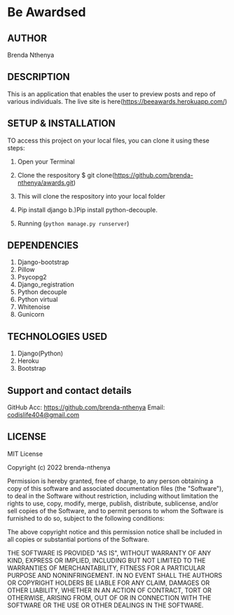 # Be Awardsed


## AUTHOR 
Brenda Nthenya

## DESCRIPTION
This is an application that enables the user to preview posts and repo of various individuals.
The live site is here(https://beeawards.herokuapp.com/)

## SETUP & INSTALLATION 
TO access this project on your local files, you can clone it using these steps:

1. Open your Terminal
2. Clone the respository 
       $ git clone(https://github.com/brenda-nthenya/awards.git)

3. This will clone the respository into your local folder
4. Pip install django
  b.)Pip install python-decouple.
5. Running (`python manage.py runserver`)


           


## DEPENDENCIES
1. Django-bootstrap
2. Pillow
3. Psycopg2
4. Django_registration
5. Python decouple
6. Python virtual
7. Whitenoise
8. Gunicorn


## TECHNOLOGIES USED
1. Django(Python)
2. Heroku
3. Bootstrap 

## Support and contact details

 GitHub Acc: https://github.com/brenda-nthenya
 Email: codislife404@gmail.com

## LICENSE
MIT License

Copyright (c) 2022 brenda-nthenya

Permission is hereby granted, free of charge, to any person obtaining a copy
of this software and associated documentation files (the "Software"), to deal
in the Software without restriction, including without limitation the rights
to use, copy, modify, merge, publish, distribute, sublicense, and/or sell
copies of the Software, and to permit persons to whom the Software is
furnished to do so, subject to the following conditions:

The above copyright notice and this permission notice shall be included in all
copies or substantial portions of the Software.

THE SOFTWARE IS PROVIDED "AS IS", WITHOUT WARRANTY OF ANY KIND, EXPRESS OR
IMPLIED, INCLUDING BUT NOT LIMITED TO THE WARRANTIES OF MERCHANTABILITY,
FITNESS FOR A PARTICULAR PURPOSE AND NONINFRINGEMENT. IN NO EVENT SHALL THE
AUTHORS OR COPYRIGHT HOLDERS BE LIABLE FOR ANY CLAIM, DAMAGES OR OTHER
LIABILITY, WHETHER IN AN ACTION OF CONTRACT, TORT OR OTHERWISE, ARISING FROM,
OUT OF OR IN CONNECTION WITH THE SOFTWARE OR THE USE OR OTHER DEALINGS IN THE
SOFTWARE.
